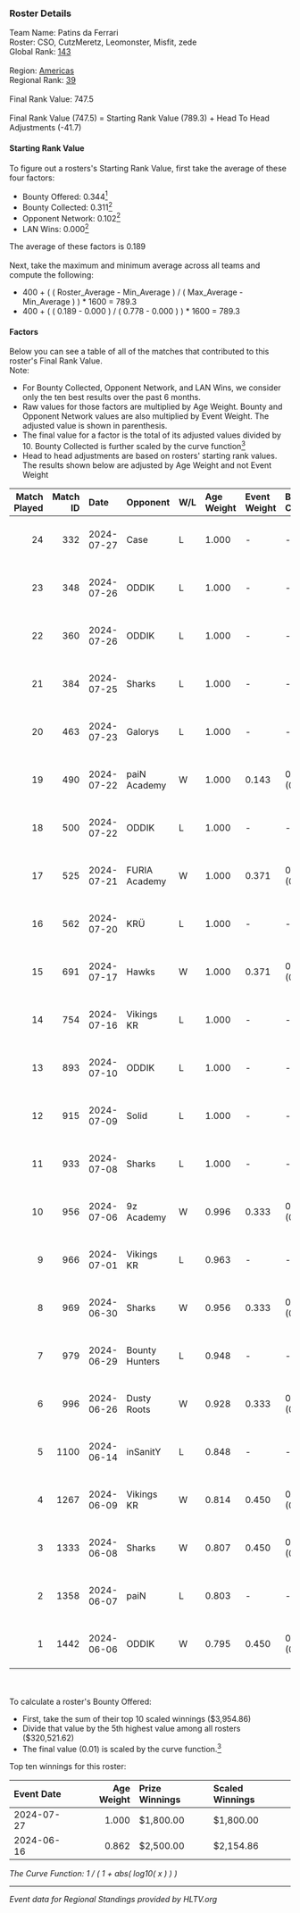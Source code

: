 ### Roster Details<br />
Team Name: Patins da Ferrari<br />
Roster: CSO, CutzMeretz, Leomonster, Misfit, zede<br />
Global Rank: [143](../standings_global.md)<br />
<br />
Region: [Americas]( ../standings_americas.md)<br />
Regional Rank: [39]( ../standings_americas.md)<br />
<br />
Final Rank Value:  747.5<br />
<br />
Final Rank Value (747.5) = Starting Rank Value (789.3) + Head To Head Adjustments (-41.7)<br />

#### Starting Rank Value<br />
To figure out a rosters's Starting Rank Value, first take the average of these four factors:<br />
- Bounty Offered: 0.344[<sup>1</sup>](#table2)
- Bounty Collected: 0.311[<sup>2</sup>](#table1)
- Opponent Network: 0.102[<sup>2</sup>](#table1)
- LAN Wins: 0.000[<sup>2</sup>](#table1)

The average of these factors is 0.189<br />
<br />
Next, take the maximum and minimum average across all teams and compute the following:<br />
- 400 + ( ( Roster_Average - Min_Average ) / ( Max_Average - Min_Average ) ) * 1600 = 789.3
- 400 + ( ( 0.189 - 0.000 ) / ( 0.778 - 0.000 ) ) * 1600 = 789.3


#### Factors<br />
Below you can see a table of all of the matches that contributed to this roster's Final Rank Value.<br />
Note:<br />

- For Bounty Collected, Opponent Network, and LAN Wins, we consider only the ten best results over the past 6 months.
- Raw values for those factors are multiplied by Age Weight. Bounty and Opponent Network values are also multiplied by Event Weight. The adjusted value is shown in parenthesis.
- The final value for a factor is the total of its adjusted values divided by 10. Bounty Collected is further scaled by the curve function[<sup>3</sup>](#curveFunction)
- Head to head adjustments are based on rosters' starting rank values. The results shown below are adjusted by Age Weight and not Event Weight
<span id="table1"></span><br />


| Match Played | Match ID | Date       | Opponent       | W/L | Age Weight | Event Weight | Bounty Collected | Opponent Network | LAN Wins  | H2H Adj. | Roster                                    |
| -: | -: | :- | :- | :- | :- | :- | :- | :- | :- | -: | :- |
|           24 |      332 | 2024-07-27 | Case           | L   | 1.000      | -            | -                | -                | -         |    -9.41 | CSO, CutzMeretz, Leomonster, Misfit, zede |
|           23 |      348 | 2024-07-26 | ODDIK          | L   | 1.000      | -            | -                | -                | -         |    -5.61 | CSO, CutzMeretz, Leomonster, Misfit, zede |
|           22 |      360 | 2024-07-26 | ODDIK          | L   | 1.000      | -            | -                | -                | -         |    -6.56 | CSO, CutzMeretz, Leomonster, Misfit, zede |
|           21 |      384 | 2024-07-25 | Sharks         | L   | 1.000      | -            | -                | -                | -         |    -7.25 | CSO, CutzMeretz, Leomonster, MTGG, zede   |
|           20 |      463 | 2024-07-23 | Galorys        | L   | 1.000      | -            | -                | -                | -         |   -14.57 | CSO, CutzMeretz, Leomonster, MTGG, zede   |
|           19 |      490 | 2024-07-22 | paiN Academy   | W   | 1.000      | 0.143        | 0.000 (0.000)    | 0.000 (0.000)    | 0 (0.000) |     3.03 | CSO, CutzMeretz, Leomonster, MTGG, zede   |
|           18 |      500 | 2024-07-22 | ODDIK          | L   | 1.000      | -            | -                | -                | -         |    -6.36 | CSO, CutzMeretz, Leomonster, MTGG, zede   |
|           17 |      525 | 2024-07-21 | FURIA Academy  | W   | 1.000      | 0.371        | 0.000 (0.000)    | 0.102 (0.038)    | 0 (0.000) |     5.98 | CSO, CutzMeretz, Leomonster, MTGG, zede   |
|           16 |      562 | 2024-07-20 | KRÜ            | L   | 1.000      | -            | -                | -                | -         |   -13.52 | CSO, CutzMeretz, Leomonster, MTGG, zede   |
|           15 |      691 | 2024-07-17 | Hawks          | W   | 1.000      | 0.371        | 0.000 (0.000)    | 0.028 (0.010)    | 0 (0.000) |     5.72 | CSO, CutzMeretz, Leomonster, MTGG, zede   |
|           14 |      754 | 2024-07-16 | Vikings KR     | L   | 1.000      | -            | -                | -                | -         |   -14.81 | CSO, CutzMeretz, Leomonster, MTGG, zede   |
|           13 |      893 | 2024-07-10 | ODDIK          | L   | 1.000      | -            | -                | -                | -         |    -8.59 | bsd, CSO, CutzMeretz, Leomonster, zede    |
|           12 |      915 | 2024-07-09 | Solid          | L   | 1.000      | -            | -                | -                | -         |   -14.79 | bsd, CSO, CutzMeretz, Leomonster, zede    |
|           11 |      933 | 2024-07-08 | Sharks         | L   | 1.000      | -            | -                | -                | -         |    -8.99 | bsd, CSO, CutzMeretz, Leomonster, zede    |
|           10 |      956 | 2024-07-06 | 9z Academy     | W   | 0.996      | 0.333        | 0.000 (0.000)    | 0.067 (0.022)    | 0 (0.000) |     4.08 | bsd, CSO, CutzMeretz, Leomonster, zede    |
|            9 |      966 | 2024-07-01 | Vikings KR     | L   | 0.963      | -            | -                | -                | -         |   -15.75 | bsd, CutzMeretz, Leomonster, perez, zede  |
|            8 |      969 | 2024-06-30 | Sharks         | W   | 0.956      | 0.333        | 0.030 (0.010)    | 0.546 (0.174)    | 0 (0.000) |    21.60 | bsd, CutzMeretz, Leomonster, perez, zede  |
|            7 |      979 | 2024-06-29 | Bounty Hunters | L   | 0.948      | -            | -                | -                | -         |   -10.43 | bsd, CutzMeretz, Leomonster, perez, zede  |
|            6 |      996 | 2024-06-26 | Dusty Roots    | W   | 0.928      | 0.333        | 0.006 (0.002)    | 0.358 (0.111)    | 0 (0.000) |    14.54 | bsd, CutzMeretz, Leomonster, perez, zede  |
|            5 |     1100 | 2024-06-14 | inSanitY       | L   | 0.848      | -            | -                | -                | -         |    -8.27 | CutzMeretz, desh, Leomonster, roz, zede   |
|            4 |     1267 | 2024-06-09 | Vikings KR     | W   | 0.814      | 0.450        | 0.008 (0.003)    | 0.490 (0.180)    | 0 (0.000) |    12.17 | CutzMeretz, desh, Leomonster, roz, zede   |
|            3 |     1333 | 2024-06-08 | Sharks         | W   | 0.807      | 0.450        | 0.030 (0.011)    | 0.546 (0.198)    | 0 (0.000) |    19.79 | CutzMeretz, desh, Leomonster, roz, zede   |
|            2 |     1358 | 2024-06-07 | paiN           | L   | 0.803      | -            | -                | -                | -         |    -1.25 | CutzMeretz, desh, Leomonster, roz, zede   |
|            1 |     1442 | 2024-06-06 | ODDIK          | W   | 0.795      | 0.450        | 0.099 (0.035)    | 0.805 (0.288)    | 0 (0.000) |    17.54 | CutzMeretz, desh, Leomonster, roz, zede   |

<br />
<span id="table2"></span><br />
To calculate a roster's Bounty Offered:<br />

- First, take the sum of their top 10 scaled winnings ($3,954.86)
- Divide that value by the 5th highest value among all rosters ($320,521.62)
- The final value (0.01) is scaled by the curve function.[<sup>3</sup>](#curveFunction)

Top ten winnings for this roster:<br />

| Event Date | Age Weight | Prize Winnings | Scaled Winnings |
| :- | -: | :- | :- |
| 2024-07-27 |      1.000 | $1,800.00      | $1,800.00       |
| 2024-06-16 |      0.862 | $2,500.00      | $2,154.86       |


<span id="curveFunction"></span>_The Curve Function: 1 / ( 1 + abs( log10( x ) ) )_<br />

---
_Event data for Regional Standings provided by HLTV.org_<br />
